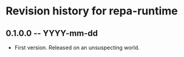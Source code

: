 # Revision history for repa-runtime

## 0.1.0.0 -- YYYY-mm-dd

* First version. Released on an unsuspecting world.
